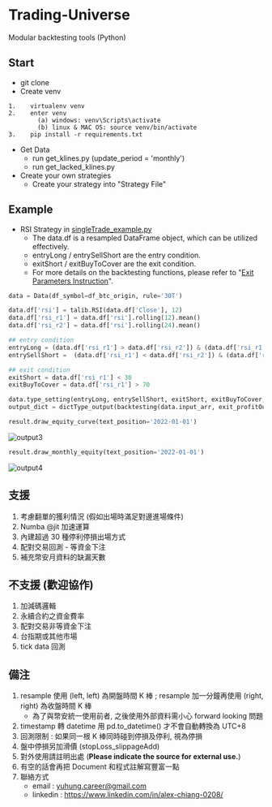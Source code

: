 # Trading-Universe
Modular backtesting tools (Python)

## Start

* git clone
* Create venv

```
1.    virtualenv venv
2.    enter venv
	  	(a) windows: venv\Scripts\activate
	  	(b) linux & MAC OS: source venv/bin/activate
3.    pip install -r requirements.txt
```

* Get Data
  * run get_klines.py (update_period = 'monthly')
  * run get_lacked_klines.py
* Create your own strategies
  * Create your strategy into "Strategy File"


## Example

* RSI Strategy in [singleTrade_example.py](Strategy/singleTrade_example.py)
	* The data.df is a resampled DataFrame object, which can be utilized effectively.
	* entryLong / entrySellShort are the entry condition.
	* exitShort / exitBuyToCover are the exit condition.
	* For more details on the backtesting functions, please refer to "[Exit Parameters Instruction](instruction.md)".

```python
data = Data(df_symbol=df_btc_origin, rule='30T')

data.df['rsi'] = talib.RSI(data.df['Close'], 12)
data.df['rsi_r1'] = data.df['rsi'].rolling(12).mean()
data.df['rsi_r2'] = data.df['rsi'].rolling(24).mean()

## entry condition
entryLong = (data.df['rsi_r1'] > data.df['rsi_r2']) & (data.df['rsi_r1'] > 70)
entrySellShort =  (data.df['rsi_r1'] < data.df['rsi_r2']) & (data.df['rsi_r1'] < 30)

## exit condition
exitShort = data.df['rsi_r1'] < 30
exitBuyToCover = data.df['rsi_r1'] > 70

data.type_setting(entryLong, entrySellShort, exitShort, exitBuyToCover, longOnly=False, shortOnly=False)
output_dict = dictType_output(backtesting(data.input_arr, exit_profitOut=True, exParam2=0.02, fund=100)) # 2% stop profit
```

```python
result.draw_equity_curve(text_position='2022-01-01')
```

![output3](https://user-images.githubusercontent.com/77842290/207234980-5e53caf3-3ca3-4eac-9e87-fd9cf8a0ae9d.png)

```python
result.draw_monthly_equity(text_position='2022-01-01')
```

![output4](https://user-images.githubusercontent.com/77842290/207234996-c8af9f18-1f26-4104-88b4-0a60711930cf.png)

## 支援
1. 考慮翻單的獲利情況 (假如出場時滿足對邊進場條件)
2. Numba @jit 加速運算
3. 內建超過 30 種停利停損出場方式
4. 配對交易回測 - 等資金下注
5. 補充幣安月資料的缺漏天數

## 不支援 (歡迎協作)
1. 加減碼邏輯
2. 永續合約之資金費率
3. 配對交易非等資金下注
4. 台指期或其他市場
5. tick data 回測

## 備注
1. resample 使用 (left, left) 為開盤時間 K 棒 ; resample 加一分鐘再使用 (right, right) 為收盤時間 K 棒
    * 為了與幣安統一使用前者, 之後使用外部資料需小心 forward looking 問題
2. timestamp 轉 datetime 用 pd.to_datetime() 才不會自動轉換為 UTC+8
3. 回測限制 : 如果同一根 K 棒同時碰到停損及停利, 視為停損
4. 盤中停損另加滑價 (stopLoss_slippageAdd)
5. 對外使用請註明出處 (**Please indicate the source for external use.**)
6. 有空的話會再把 Document 和程式註解寫豐富一點
7. 聯絡方式
	* email : yuhung.career@gmail.com
	* linkedin : https://www.linkedin.com/in/alex-chiang-0208/
